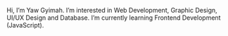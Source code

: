 Hi, I’m Yaw Gyimah.
I’m interested in Web Development, Graphic Design, UI/UX Design and Database.
I’m currently learning Frontend Development (JavaScript).

<!---
hammond-coder/hammond-coder is a ✨ special ✨ repository because its `README.md` (this file) appears on your GitHub profile.
You can click the Preview link to take a look at your changes.
--->

